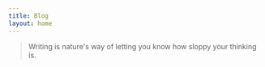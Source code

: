 ```yaml
---
title: Blog
layout: home
---
```


> Writing is nature's way of letting you know how sloppy your thinking is.
